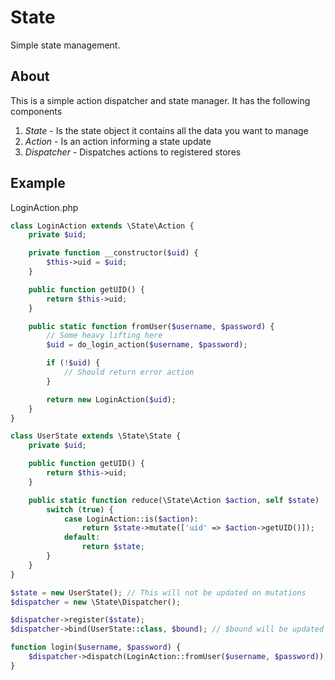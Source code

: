# State

Simple state management.

## About

This is a simple action dispatcher and state manager. It has the following components

1. *State* - Is the state object it contains all the data you want to manage
2. *Action* - Is an action informing a state update
3. *Dispatcher* - Dispatches actions to registered stores

## Example

LoginAction.php
```php
class LoginAction extends \State\Action {
    private $uid;

    private function __constructor($uid) {
        $this->uid = $uid;
    }

    public function getUID() {
        return $this->uid;
    }

    public static function fromUser($username, $password) {
        // Some heavy lifting here
        $uid = do_login_action($username, $password);

        if (!$uid) {
            // Should return error action
        }

        return new LoginAction($uid);
    }
}
```

```php
class UserState extends \State\State {
    private $uid;

    public function getUID() {
        return $this->uid;
    }

    public static function reduce(\State\Action $action, self $state) : self {
        switch (true) {
            case LoginAction::is($action):
                return $state->mutate(['uid' => $action->getUID()]);
            default:
                return $state;
        }
    }
}
```

```php
$state = new UserState(); // This will not be updated on mutations
$dispatcher = new \State\Dispatcher();

$dispatcher->register($state);
$dispatcher->bind(UserState::class, $bound); // $bound will be updated as states are mutated

function login($username, $password) {
    $dispatcher->dispatch(LoginAction::fromUser($username, $password));
}

```
